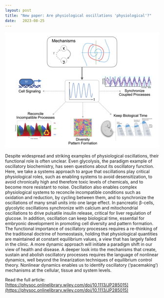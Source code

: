 ```yaml
---
layout: post
title: "New paper: Are physiological oscillations 'physiological'?"
date:   2023-08-25 
---
```


![Yoscillate](/images/Yoscillate.png)

Despite widespread and striking examples of physiological oscillations, their functional role is often unclear. Even glycolysis, the paradigm example of oscillatory biochemistry, has seen questions about its oscillatory function. Here, we take a systems approach to argue that oscillations play critical physiological roles, such as enabling systems to avoid desensitization, to avoid chronically high and therefore toxic levels of chemicals, and to become more resistant to noise. Oscillation also enables complex physiological systems to reconcile incompatible conditions such as oxidation and reduction, by cycling between them, and to synchronize the oscillations of many small units into one large effect. In pancreatic β-cells, glycolytic oscillations synchronize with calcium and mitochondrial oscillations to drive pulsatile insulin release, critical for liver regulation of glucose. In addition, oscillation can keep biological time, essential for embryonic development in promoting cell diversity and pattern formation. The functional importance of oscillatory processes requires a re-thinking of the traditional doctrine of homeostasis, holding that physiological quantities are maintained at constant equilibrium values, a view that has largely failed in the clinic. A more dynamic approach will initiate a paradigm shift in our view of health and disease. A deeper look into the mechanisms that create, sustain and abolish oscillatory processes requires the language of nonlinear dynamics, well beyond the linearization techniques of equilibrium control theory. Nonlinear dynamics enables us to identify oscillatory (‘pacemaking’) mechanisms at the cellular, tissue and system levels.

Read the full article: [https://physoc.onlinelibrary.wiley.com/doi/10.1113/JP285015](https://physoc.onlinelibrary.wiley.com/doi/10.1113/JP285015)

